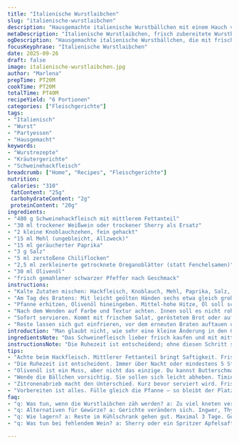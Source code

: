 ```yaml
---
title: "Italienische Wurstlaibchen"
slug: "italienische-wurstlaibchen"
description: "Hausgemachte italienische Wurstbällchen mit einem Hauch von Kräutern und Gewürzen. Schweinehackfleisch wird mit Weißwein, getrocknetem Oregano ersetzt Fenchelsamen, leicht geräuchertem Paprika und zeorgeschnittenem Knoblauch vermischt. Die Masse ruht im Kühlschrank, damit sich die Aromen verbinden. Kurz in Olivenöl goldbraun gebraten, entwickeln sie eine knusprige Kruste und bleiben innen saftig. Alternativ wird aus der Masse ein grobes Hackbällchen. Gewürze lassen sich leicht anpassen, Fenchelsamen sorgen für den charakteristischen Geschmack, der aber durch getrocknete Kräuter ersetzt werden kann. Frisches Hackfleisch sollte kühl verarbeitet und nicht zu stark vermengt werden, um eine zähe Textur zu vermeiden."
metaDescription: "Italienische Wurstlaibchen, frisch zubereitete Wurstbällchen mit Kräutern und Gewürzen, die perfekt für ein geselliges Essen sind"
ogDescription: "Hausgemachte italienische Wurstbällchen, die mit frischen Zutaten und Kräutern zubereitet werden. Ideal für jede Gelegenheit"
focusKeyphrase: "Italienische Wurstlaibchen"
date: 2025-09-26
draft: false
image: italienische-wurstlaibchen.jpg
author: "Marlena"
prepTime: PT20M
cookTime: PT20M
totalTime: PT40M
recipeYield: "6 Portionen"
categories: ["Fleischgerichte"]
tags:
- "Italienisch"
- "Wurst"
- "Partyessen"
- "Hausgemacht"
keywords:
- "Wurstrezepte"
- "Kräutergerichte"
- "Schweinehackfleisch"
breadcrumb: ["Home", "Recipes", "Fleischgerichte"]
nutrition: 
 calories: "310"
 fatContent: "25g"
 carbohydrateContent: "2g"
 proteinContent: "20g"
ingredients:
- "480 g Schweinehackfleisch mit mittlerem Fettanteil"
- "30 ml trockener Weißwein oder trockener Sherry als Ersatz"
- "2 kleine Knoblauchzehen, fein gehackt"
- "15 ml Mehl (ungebleicht, Allzweck)"
- "15 ml geräucherter Paprika"
- "3 g Salz"
- "5 ml zerstoßene Chiliflocken"
- "2,5 ml zerkleinerte getrocknete Oreganoblätter (statt Fenchelsamen)"
- "30 ml Olivenöl"
- "frisch gemahlener schwarzer Pfeffer nach Geschmack"
instructions:
- "Kalte Zutaten mischen: Hackfleisch, Knoblauch, Mehl, Paprika, Salz, Chili, Oregano und Weißwein in eine große Schüssel geben. Mit nassen Händen gründlich, aber schonend vermengen. Nicht zu lange kneten, sonst wird's trocken und zäh. Pfeffer dazugeben. Masse fest zudecken, mindestens 5 Stunden oder noch besser über Nacht im Kühlschrank lassen. Geduld zahlt sich aus, Aromen verbinden sich besser und die Textur verbessert sich."
- "Am Tag des Bratens: Mit leicht geölten Händen sechs etwa gleich große Laibchen formen. Alternativ lose als krümelige Hackmischung in die Pfanne geben, je nach Vorliebe. Grobe Struktur sorgt für guten Biss."
- "Pfanne erhitzen, Olivenöl hineingeben. Mittel-hohe Hitze, Öl soll schimmern, nicht rauchen. Galettes hineinlegen. Nicht zu früh wenden; warten bis die Unterseite dunkelbraun und knusprig ist. Ca. 3–5 Minuten pro Seite reichen typischerweise. Zwischendurch mit einer Holzspatel abheben und prüfen. Feuchte Stellen deuten auf ungenügende Hitze."
- "Nach dem Wenden auf Farbe und Textur achten. Innen soll es nicht roh aussehen, außen eine leichte Kruste. Minimaler Saftverlust ist gut, Fleisch muss aber saftig bleiben. Rost oder Röstaromen beim Braten durch den Paprika zeigen sich früh. Bei Bedarf Hitze etwas reduzieren."
- "Sofort servieren. Kommt mit frischem Salat, geröstetem Brot oder auf Wunsch mit einem Schuss Zitronensaft für Frische. Tipp aus eigener Erfahrung: Zitronensaft kurz vor Verzehr drüber, sonst wird die Kruste matschig."
- "Reste lassen sich gut einfrieren, vor dem erneuten Braten auftauen und mit wenig Öl nachbraten, bis sie wieder knusprig sind. Nicht zu lange in der Pfanne lassen, sonst trocken."
introduction: "Man glaubt nicht, wie sehr eine kleine Änderung in den Gewürzen die gesamte Würzung verändern kann. Ursprünglich wollte ich Fenchelsamen nehmen, fand aber in der Vorratskammer nur getrockneten Oregano, der erstaunlich gut passte. Außerdem meide ich manchmal Knoblauchpulver zugunsten von frischem, weil die Röstaromen doch einen Unterschied machen. Weißwein ersetzte ich mehrfach durch Sherry, der dunklere Farbe gab. Wurstlaibchen müssen nicht immer super fein sein; eine grobe Struktur bringt mehr Lust beim Essen. Wichtig ist eine gute Ruhezeit im Kühlschrank. Dann entwickelt sich Geschmack, der nicht künstlich wirkt. Beim Braten überlasse ich nichts dem Zufall und höre auf die Bratgeräusche. Surren, zischeln, ein leichter Duft von Paprika und das Aufblitzen golden gebräunter Kruste zeigen mir, wann sie fertig sind."
ingredientsNote: "Das Schweinefleisch lieber frisch kaufen und mit mittlerem Fettanteil nehmen, so bleibt die Textur saftig. Wer keinen geräucherten Paprika hat, kann normalen verwenden, dann aber mit etwas geräuchertem Salz auffangen. Fenchelsamen sind typisch, aber getrockneter Oregano oder Thymian geht gut als Ersatz – spielt mit den Aromen ein bisschen. Mehl bindet Flüssigkeit, die im Hack sonst austreten würde; es darf nicht zu viel sein, damit die Laibchen nicht trocken werden. Weißwein ist wichtig für Säure und Aroma; wenn kein Wein da ist, trockener Sherry oder selbst Orangensaft passt als Notlösung."
instructionsNote: "Die Ruhezeit ist entscheidend; ohne diesen Schritt schmecken die Laibchen fad und trocken. Wichtig nicht kneten wie Brotteig – Hackfleisch reagiert empfindlich auf zu viel Bearbeitung und wird ledrig. Laibchen per Hand formen statt Formen benutzen; so bleibt die Textur locker und man spürt, wann sie richtig fest sind. Beim Braten Geduld haben, nicht zu oft wenden. Wenn sie sich nicht leicht lösen, noch ein paar Sekunden warten. Temperatur im Auge behalten: zu hoch und Außen verbrennt, zu niedrig und Innen bleibt roh. Anstatt Wegwerföl benutze ich immer Partnerschaften aus Dressing und Bratfett: Olivenöl wird warmrund, nimmt Aromen auf. Nach dem Braten Pfanne kurz abkühlen lassen, sonst steigt Fett zu schnell an. Garprobe durch Schneiden eher vermeiden; besser auf den Saft achten, der austritt."
tips:
- "Achte beim Hackfleisch. Mittlerer Fettanteil bringt Saftigkeit. Frisch kaufen, nie tiefgefroren. Mehl kann ersetzen. Glatt mixen, nicht kneten. Teste die Struktur mit sanften Bewegungen. Kruste kommt bei Hitze."
- "Die Ruhezeit ist entscheident. Immer über Nacht oder mindestens 5 Stunden. Aromen entfalten sich, das Ergebnis wird feiner. Wenn Zeit fehlt, mindestens 30 Minuten. Unterschätze die Zeit nicht. Geschmacksvoll."
- "Olivenöl ist ein Muss, aber nicht das einzige. Du kannst Butterschmalz oder Rapsöl verwenden. Beides bringt etwas anderes mit. Achte darauf, dass das Öl schimmert, aber nicht raucht. Kontrolliere die Hitze genau."
- "Wende die Bällchen vorsichtig. Sie sollen sich leicht abheben. Timing ist alles. Geruch und Geräusche – darauf hören. Knusprig und aromatisch. Einmal gewendet, nicht mehr zu oft anfassen."
- "Zitronenabrieb macht den Unterschied. Kurz bevor serviert wird. Frische spritzige Note, ohne matschige Kruste. Teste mit etwas Zitrone. Sie steigert den Geschmack. Aber nicht zu früh."
- "Vorbereiten ist alles. Fülle gleich die Pfanne – so bleibt der Platz. Manchmal musst du deinen Plan ändern. Macht nichts, Improvisieren gehört dazu, um das Beste draus zu machen."
faq:
- "q: Was tun, wenn die Wurstlaibchen zäh werden? a: Zu viel kneten vermeiden. Kuhl arbeiten. Hack nicht zu stark mischen. Daumenregel: kurz und sanft. Du willst den Biss bewahren."
- "q: Alternativen für Gewürze? a: Gerichte verändern sich. Ingwer, Thymian, getrocknete Kräuter. Zielführend suchen. Auch mit Fenchelsamen ausprobieren. Geschmack ist vielseitig. Sei kreativ."
- "q: Wie lagern? a: Reste im Kühlschrank gehen gut. Maximal 3 Tage. Gefrieren ist ja auch eine Option. Gut verpacken. Vor dem Braten aufgetaut, in Pfanne kurz nachbacken. Saft bleibt."
- "q: Was tun bei fehlendem Wein? a: Sherry oder ein Spritzer Apfelsaft gehen auch. Säure ist wichtig. Ohne ist es fad. Probieren, was passt. Alternativen kombinieren und auswägen. Geschmacklich entscheiden."

---
```

